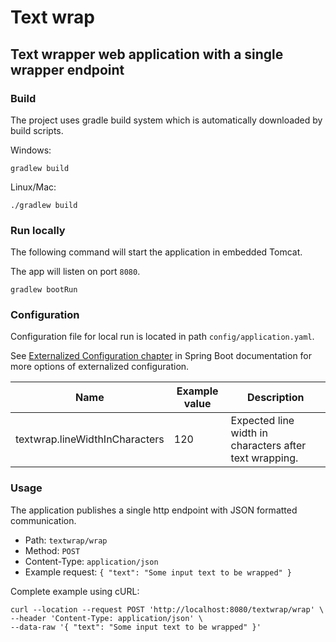 # Text wrap

## Text wrapper web application with a single wrapper endpoint

### Build

The project uses gradle build system which is automatically downloaded by build scripts.

Windows:
```shell
gradlew build 
```

Linux/Mac:
```shell
./gradlew build 
```

### Run locally

The following command will start the application in embedded Tomcat.

The app will listen on port `8080`.
```shell
gradlew bootRun
```

### Configuration

Configuration file for local run is located in path `config/application.yaml`.

See [Externalized Configuration chapter](https://docs.spring.io/spring-boot/docs/current/reference/html/features.html#features.external-config) in Spring Boot documentation for more options of externalized configuration.

|Name|Example value|Description|
|----|-------------|-----------|
|textwrap.lineWidthInCharacters|120|Expected line width in characters after text wrapping.|

### Usage

The application publishes a single http endpoint with JSON formatted communication.

* Path: `textwrap/wrap`
* Method: `POST`
* Content-Type: `application/json`
* Example request: `{ "text": "Some input text to be wrapped" }`

Complete example using cURL:
```shell
curl --location --request POST 'http://localhost:8080/textwrap/wrap' \
--header 'Content-Type: application/json' \
--data-raw '{ "text": "Some input text to be wrapped" }'
```